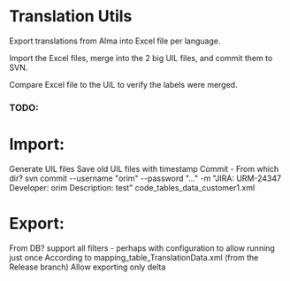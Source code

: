 # Translation Utils
 
Export translations from Alma into Excel file per language.

Import the Excel files, merge into the 2 big UIL files, and commit them to SVN.

Compare Excel file to the UIL to verify the labels were merged.

### TODO:

# Import:
Generate UIL files
Save old UIL files with timestamp
Commit - From which dir?
svn commit --username "orim" --password "..." -m "JIRA: URM-24347 Developer: orim Description: test" code_tables_data_customer1.xml

# Export:
From DB? support all filters - perhaps with configuration to allow running just once
According to mapping_table_TranslationData.xml (from the Release branch)
Allow exporting only delta
